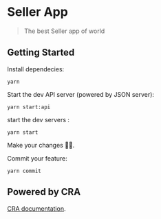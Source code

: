 # Seller App

> The best Seller app of world

## Getting Started

Install dependecies:

```shell
yarn
```

Start the dev API server (powered by JSON server):

```shell
yarn start:api
```

start the dev servers :

```shell
yarn start
```

Make your changes 👩‍💻.

Commit your feature:

```shell
yarn commit
```

## Powered by CRA

[CRA documentation](./docs/CRA.md).
